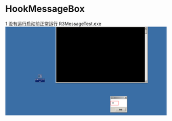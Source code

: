 # HookMessageBox
1 没有运行启动前正常运行 R3MessageTest.exe
![image](https://github.com/xiaomeng1/HookMessageBox/blob/master/image/%E6%AD%A3%E5%B8%B8%E8%BF%90%E8%A1%8CMessageBoxTest.png)
